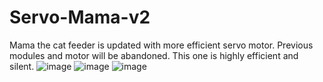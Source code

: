 # Servo-Mama-v2
Mama the cat feeder is updated with more efficient servo motor. Previous modules and motor will be abandoned. This one is highly efficient and silent.
![image](https://user-images.githubusercontent.com/53586179/184982003-8ef96532-c229-42d1-be3c-c5c4f5f016d6.png)
![image](https://user-images.githubusercontent.com/53586179/184982040-353ec790-834f-4731-9e95-6a64877863e2.png)
![image](https://user-images.githubusercontent.com/53586179/184982097-d39e2a37-0744-47a4-9ac2-41b35b041364.png)
